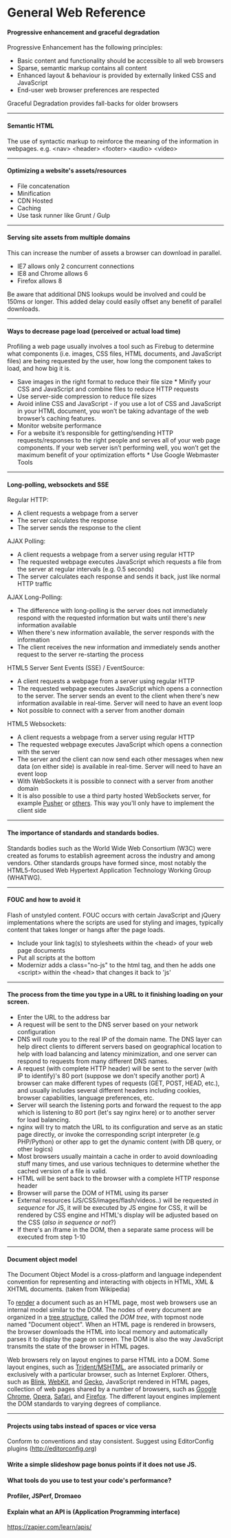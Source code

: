 General Web Reference
=====================

<h4>Progressive enhancement and graceful degradation</h4>
<p>Progressive Enhancement has the following principles:</p> 

*  Basic content and functionality should be accessible to all web browsers
*  Sparse, semantic markup contains all content  
*  Enhanced layout &amp; behaviour is provided by externally linked CSS and JavaScript  
*  End-user web browser preferences are respected 

<p>Graceful Degradation provides fall-backs for older browsers</p> <p> 

<hr style="height: 1px">
<h4>Semantic HTML</h4>
<p>The use of syntactic markup to reinforce the meaning of the information in webpages. e.g. &lt;nav&gt; &lt;header&gt; &lt;footer&gt; &lt;audio&gt; &lt;video&gt;</p> <p> <hr>   
<h4>Optimizing a website's assets/resources</h4>
<ul>
<li>File concatenation</li>
<li>Minification</li>
<li>CDN Hosted</li>
<li>Caching</li>
<li>Use task runner like Grunt / Gulp</li>
</ul>
<hr />   
<h4>Serving site assets from multiple domains</h4> 
<p>This can increase the number of assets a browser can download in parallel.</p>
<ul>
<li>IE7 allows only 2 concurrent connections</li>
<li>IE8 and Chrome allows 6</li>
<li>Firefox allows 8</li>
</ul>
<p>Be aware that additional DNS lookups would be involved and could be 150ms or longer. This added delay could easily offset any benefit of parallel downloads.</p>
<hr />
<h4>Ways to decrease page load (perceived or actual load time)</h4>
<p>Profiling a web page usually involves a tool such as Firebug to determine what components (i.e. images, CSS files, HTML documents, and JavaScript files) are being requested by the user, how long the component takes to load, and how big it is.</p>

*  Save images in the right format to reduce their file size  *  Minify your CSS and JavaScript and combine files to reduce HTTP requests  
*  Use server-side compression to reduce file sizes  
*  Avoid inline CSS and JavaScript - if you use a lot of CSS and JavaScript in your HTML document, you won’t be taking advantage of the web browser’s caching features.  
*  Monitor website performance  
*  For a website it’s responsible for getting/sending HTTP requests/responses to the right people and serves all of your web page components. If your web server isn’t performing well, you won’t get the maximum benefit of your optimization efforts  *  Use Google Webmaster Tools 
<p>
<hr>
<h4>Long-polling, websockets and SSE</h4>
<p>Regular HTTP:</p> 

*  A client requests a webpage from a server  
*  The server calculates the response  
*  The server sends the response to the client 

<p>AJAX Polling:</p> <ul> <li>A client requests a webpage from a server using regular HTTP  <li>The requested webpage executes JavaScript which requests a file from the server at regular intervals (e.g. 0.5 seconds)  <li>The server calculates each response and sends it back, just like normal HTTP traffic </li></ul> 
<p>AJAX Long-Polling:</p> 

*  The difference with long-polling is the server does not immediately respond with the requested information but waits until there's <em>new</em> information available  
*  When there's new information available, the server responds with the information  
*  The client receives the new information and immediately sends another request to the server re-starting the process 

<p>HTML5 Server Sent Events (SSE) / EventSource:</p> <ul> <li>A client requests a webpage from a server using regular HTTP  <li>The requested webpage executes JavaScript which opens a connection to the server. The server sends an event to the client when there's new information available in real-time. Server will need to have an event loop  <li>Not possible to connect with a server from another domain </li></ul> <p>HTML5 Websockets:</p> <ul> <li>A client requests a webpage from a server using regular HTTP  <li>The requested webpage executes JavaScript which opens a connection with the server  <li>The server and the client can now send each other messages when new data (on either side) is available in real-time. Server will need to have an event loop  <li>With WebSockets it is possible to connect with a server from another domain  <li>It is also possible to use a third party hosted WebSockets server, for example <a href="http://pusher.com/">Pusher</a> or <a href="http://www.leggetter.co.uk/real-time-web-technologies-guide">others</a>. This way you'll only have to implement the client side </li></ul> 
<hr>
<h4>The importance of standards and standards bodies. </h4> <p>Standards bodies such as the World Wide Web Consortium (W3C) were created as forums to establish agreement across the industry and among vendors. Other standards groups have formed since, most notably the HTML5-focused Web Hypertext Application Technology Working Group (WHATWG).</p> 
<hr>
<h4>FOUC and how to avoid it</h4>
<p>Flash of unstyled content. FOUC occurs with certain JavaScript and jQuery implementations where the scripts are used for styling and images, typically content that takes longer or hangs after the page loads.</p>
<ul> 
<li>Include your link tag(s) to stylesheets within the &lt;head&gt; of your web page documents  
<li>Put all scripts at the bottom  
<li>Modernizr adds a class="no-js" to the html tag, and then he adds one &lt;script&gt; within the &lt;head&gt; that changes it back to 'js'&nbsp; </li>
</ul>
<hr>   
<h4>The process from the time you type in a URL to it finishing loading on your screen.</h4> 
<ul>
<li>Enter the URL to the address bar  <li>A request will be sent to the DNS server based on your network configuration  <li>DNS will route you to the real IP of the domain name. The DNS layer can help direct clients to different servers based on geographical location to help with load balancing and latency minimization, and one server can respond to requests from many different DNS names.  <li>A request (with complete HTTP header) will be sent to the server (with IP to identify)'s 80 port (suppose we don't specify another port) A browser can make different types of requests (GET, POST, HEAD, etc.), and usually includes several different headers including cookies, browser capabilities, language preferences, etc.  <li>Server will search the listening ports and forward the request to the app which is listening to 80 port (let's say nginx here) or to another server for load balancing.  <li>nginx will try to match the URL to its configuration and serve as an static page directly, or invoke the corresponding script interpreter (e.g PHP/Python) or other app to get the dynamic content (with DB query, or other logics)  <li>Most browsers usually maintain a cache in order to avoid downloading stuff many times, and use various techniques to determine whether the cached version of a file is valid.  <li>HTML will be sent back to the browser with a complete HTTP response header  <li>Browser will parse the DOM of HTML using its parser  <li>External resources (JS/CSS/images/flash/videos..) will be requested <em>in sequence </em>for JS, it will be executed by JS engine for CSS, it will be rendered by CSS engine and HTML's display will be adjusted based on the CSS (<em>also in sequence or not</em>?)  <li>If there's an iframe in the DOM, then a separate same process will be executed from step 1-10 </li></ul> 
<hr>   
<h4>Document object model</h4>
<p>The Document Object Model is a cross-platform and language independent convention for representing and interacting with objects in HTML, XML &amp; XHTML documents. (taken from Wikipedia)</p> <p>To <a href="http://en.wikipedia.org/wiki/Web_browser_engine">render</a> a document such as an HTML page, most web browsers use an internal model similar to the DOM. The nodes of every document are organized in a <a href="http://en.wikipedia.org/wiki/Tree_structure">tree structure</a>, called the <i>DOM tree</i>, with topmost node named "Document object". When an HTML page is rendered in browsers, the browser downloads the HTML into local memory and automatically parses it to display the page on screen. The DOM is also the way JavaScript transmits the state of the browser in HTML pages.</p> <p>Web browsers rely on layout engines to parse HTML into a DOM. Some layout engines, such as <a href="http://en.wikipedia.org/wiki/Trident_(layout_engine)">Trident/MSHTML</a>, are associated primarily or exclusively with a particular browser, such as Internet Explorer. Others, such as <a href="http://en.wikipedia.org/wiki/Blink_(layout_engine)">Blink</a>, <a href="http://en.wikipedia.org/wiki/WebKit">WebKit</a>, and <a href="http://en.wikipedia.org/wiki/Gecko_(layout_engine)">Gecko</a>, JavaScript rendered in HTML pages, collection of web pages shared by a number of browsers, such as <a href="http://en.wikipedia.org/wiki/Google_Chrome">Google Chrome</a>, <a href="http://en.wikipedia.org/wiki/Opera_(web_browser)">Opera</a>, <a href="http://en.wikipedia.org/wiki/Safari_(web_browser)">Safari</a>, and <a href="http://en.wikipedia.org/wiki/Firefox">Firefox</a>. The different layout engines implement the DOM standards to varying degrees of compliance.</p> 
<hr />

<h4>Projects using tabs instead of spaces or vice versa</h4> <p>Conform to conventions and stay consistent. Suggest using EditorConfig plugins (<a href="http://editorconfig.org">http://editorconfig.org</a>)</p> <h4>Write a simple slideshow page bonus points if it does not use JS.</h4> <h4>What tools do you use to test your code's performance?</h4> <h4>Profiler, JSPerf, Dromaeo</h4> <p>

<h4>Explain what an API is (Application Programming interface)</h4> <p><a title="https://zapier.com/learn/apis/" href="https://zapier.com/learn/apis/">https://zapier.com/learn/apis/</a></p>
